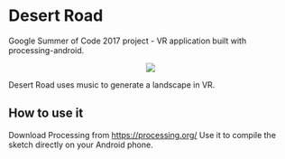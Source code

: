 # Desert Road
Google Summer of Code 2017 project - VR application built with processing-android.


<div align='center'>
  <img src="img/index4.gif">
</div>

Desert Road uses music to generate a landscape in VR.

## How to use it
Download Processing from https://processing.org/
Use it to compile the sketch directly on your Android phone.




